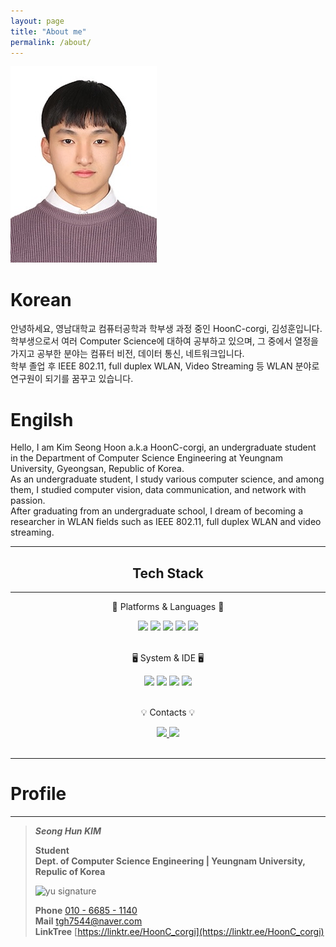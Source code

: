 ```yaml
---
layout: page
title: "About me"
permalink: /about/
---
```


![Profile](./assets/images/author.jpg)

# Korean
안녕하세요, 영남대학교 컴퓨터공학과 학부생 과정 중인 HoonC-corgi, 김성훈입니다.  
학부생으로서 여러 Computer Science에 대하여 공부하고 있으며, 그 중에서 열정을 가지고 공부한 분야는 컴퓨터 비전, 데이터 통신, 네트워크입니다.  
학부 졸업 후 IEEE 802.11, full duplex WLAN, Video Streaming 등 WLAN 분야로 연구원이 되기를 꿈꾸고 있습니다.

# Engilsh

Hello, I am Kim Seong Hoon a.k.a HoonC-corgi, an undergraduate student in the Department of Computer Science Engineering at Yeungnam University, Gyeongsan, Republic of Korea.  
As an undergraduate student, I study various computer science, and among them, I studied computer vision, data communication, and network with passion.  
After graduating from an undergraduate school, I dream of becoming a researcher in WLAN fields such as IEEE 802.11, full duplex WLAN and video streaming.

---

<div align=center>
    <h2> Tech Stack </h2>
</div>

---

<div align=center>
        <p>📖 Platforms & Languages 📖</p>
</div>

<div align="center">
        <img src="https://img.shields.io/badge/JAVA-FF7800?style=flat&logo=java&logoColor=white" />
        <img src="https://img.shields.io/badge/Python-3776AB?style=flat&logo=python&logoColor=white" />
        <img src="https://img.shields.io/badge/YOLO-00FFFF?style=flat&logo=YOLO&logoColor=black" />
        <img src="https://img.shields.io/badge/Anaconda-44A833?style=flat&logo=anaconda&logoColor=white" />
        <img src="https://img.shields.io/badge/Android-3DDC84?style=flat&logo=android&logoColor=white" />
</div>

<br>

<div align=center>
        <p>🖥️ System & IDE 🖥️</p>
</div>
<div align="center">
        <img src="https://img.shields.io/badge/macOS-000000?style=flat&logo=macos&logoColor=white" />
        <img src="https://img.shields.io/badge/PyCharm-000000?style=flat&logo=pycharm&logoColor=white" />
        <img src="https://img.shields.io/badge/JetBrains-000000?style=flat&logo=jetbrains&logoColor=white" />
        <img src="https://img.shields.io/badge/Android%20Studio-3DDC84?style=flat&logo=androidstudio&logoColor=white" />
</div>

<br>

<div align=center>
        <p>💡 Contacts 💡</p>
</div>

<div align=center>
        <a href="mailto:tgh7544@naver.com">
                <img src="https://img.shields.io/badge/Naver%20mail-30B980?style=flat&logo=naver&logoColor=white" />
        </a>
        <a href="https://www.instagram.com/_ftxm_sx.02/">
                <img src="https://img.shields.io/badge/Instagram-E4405F?style=flat&logo=instagram&logoColor=white" />
        </a>
</div>

<br>

---

# Profile

---
>  
>  
> ***Seong Hun KIM***  
>  
>  
> **Student**    
> **Dept. of Computer Science Engineering | Yeungnam University, Repulic of Korea**  
>  
> ![yu signature](https://github.com/HoonC-corgi/Convolution_Filter_Application/assets/118245330/37c81d9e-cfb8-4aee-8497-ff1071b2458b)  
>  
> **Phone** [010 - 6685 - 1140](tel:010-6685-1140)    
> **Mail** [tgh7544@naver.com](mailto:tgh7544@naver.com)    
> **LinkTree** [https://linktr.ee/HoonC_corgi](https://linktr.ee/HoonC_corgi)  